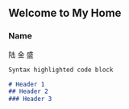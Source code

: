 ## Welcome to My Home



### Name
陆 金 盛

```markdown
Syntax highlighted code block

# Header 1
## Header 2
### Header 3





